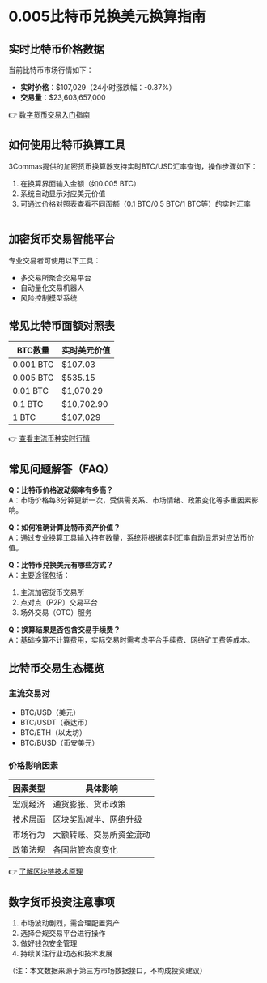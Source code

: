 # 0.005比特币兑换美元换算指南

## 实时比特币价格数据
当前比特币市场行情如下：
- **实时价格**：$107,029（24小时涨跌幅：-0.37%）
- **交易量**：$23,603,657,000

👉 [数字货币交易入门指南](https://bit.ly/okx_welcome)

## 如何使用比特币换算工具
3Commas提供的加密货币换算器支持实时BTC/USD汇率查询，操作步骤如下：
1. 在换算界面输入金额（如0.005 BTC）
2. 系统自动显示对应美元价值
3. 可通过价格对照表查看不同面额（0.1 BTC/0.5 BTC/1 BTC等）的实时汇率

![比特币价格走势图](data:image/gif;base64,R0lGODlhAQABAIAAAAAAAP///yH5BAEAAAAALAAAAAABAAEAAAIBRAA7)

## 加密货币交易智能平台
专业交易者可使用以下工具：
- 多交易所聚合交易平台
- 自动量化交易机器人
- 风险控制模型系统

## 常见比特币面额对照表
| BTC数量 | 实时美元价值 |
|---------|--------------|
| 0.001 BTC | $107.03 |
| 0.005 BTC | $535.15 |
| 0.01 BTC | $1,070.29 |
| 0.1 BTC | $10,702.90 |
| 1 BTC | $107,029 |

👉 [查看主流币种实时行情](https://bit.ly/okx_welcome)

## 常见问题解答（FAQ）

**Q：比特币价格波动频率有多高？**  
A：市场价格每3分钟更新一次，受供需关系、市场情绪、政策变化等多重因素影响。

**Q：如何准确计算比特币资产价值？**  
A：通过专业换算工具输入持有数量，系统将根据实时汇率自动显示对应法币价值。

**Q：比特币兑换美元有哪些方式？**  
A：主要途径包括：
1. 主流加密货币交易所
2. 点对点（P2P）交易平台
3. 场外交易（OTC）服务

**Q：换算结果是否包含交易手续费？**  
A：基础换算不计算费用，实际交易时需考虑平台手续费、网络矿工费等成本。

## 比特币交易生态概览
### 主流交易对
- BTC/USD（美元）
- BTC/USDT（泰达币）
- BTC/ETH（以太坊）
- BTC/BUSD（币安美元）

### 价格影响因素
| 因素类型 | 具体影响 |
|---------|---------|
| 宏观经济 | 通货膨胀、货币政策 |
| 技术层面 | 区块奖励减半、网络升级 |
| 市场行为 | 大额转账、交易所资金流动 |
| 政策法规 | 各国监管态度变化 |

👉 [了解区块链技术原理](https://bit.ly/okx_welcome)

## 数字货币投资注意事项
1. 市场波动剧烈，需合理配置资产
2. 选择合规交易平台进行操作
3. 做好钱包安全管理
4. 持续关注行业动态和技术发展

（注：本文数据来源于第三方市场数据接口，不构成投资建议）